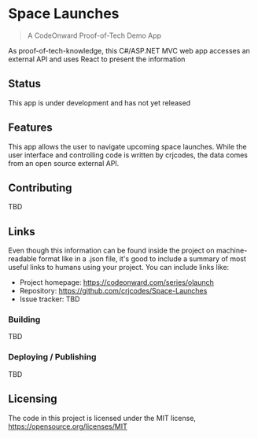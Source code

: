 # Space Launches
> A CodeOnward Proof-of-Tech Demo App

As proof-of-tech-knowledge, this C#/ASP.NET MVC web app accesses an external API and uses React to present the information

## Status

This app is under development and has not yet released

## Features

This app allows the user to navigate upcoming space launches.  While the user interface and 
controlling code is written by crjcodes, the data comes from an open source external API.

## Contributing

TBD

## Links

Even though this information can be found inside the project on machine-readable
format like in a .json file, it's good to include a summary of most useful
links to humans using your project. You can include links like:

- Project homepage: https://codeonward.com/series/olaunch
- Repository: https://github.com/crjcodes/Space-Launches
- Issue tracker: TBD

### Building

TBD

### Deploying / Publishing

TBD

## Licensing

The code in this project is licensed under the MIT license, https://opensource.org/licenses/MIT

